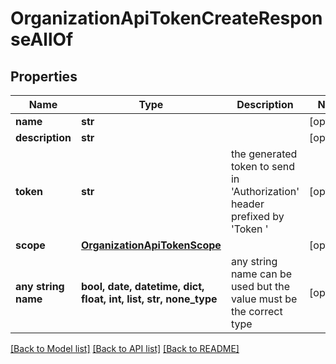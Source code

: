 # OrganizationApiTokenCreateResponseAllOf


## Properties
Name | Type | Description | Notes
------------ | ------------- | ------------- | -------------
**name** | **str** |  | [optional] 
**description** | **str** |  | [optional] 
**token** | **str** | the generated token to send in &#39;Authorization&#39; header prefixed by &#39;Token &#39; | [optional] 
**scope** | [**OrganizationApiTokenScope**](OrganizationApiTokenScope.md) |  | [optional] 
**any string name** | **bool, date, datetime, dict, float, int, list, str, none_type** | any string name can be used but the value must be the correct type | [optional]

[[Back to Model list]](../README.md#documentation-for-models) [[Back to API list]](../README.md#documentation-for-api-endpoints) [[Back to README]](../README.md)


